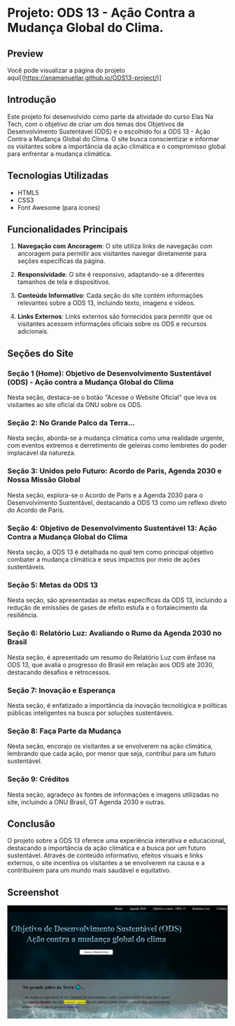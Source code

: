 
# Projeto: ODS 13 - Ação Contra a Mudança Global do Clima. 


## Preview

Você pode visualizar a página do projeto aqui[(https://anamanuellar.github.io/ODS13-project/)]


## Introdução

Este projeto foi desenvolvido como parte da atividade do curso Elas Na Tech, com o objetivo de criar um dos temas dos Objetivos de Desenvolvimento Sustentável (ODS) e o escolhido foi a ODS 13 - Ação Contra a Mudança Global do Clima. O site busca conscientizar e informar os visitantes sobre a importância da ação climática e o compromisso global para enfrentar a mudança climática.

## Tecnologias Utilizadas

- HTML5
- CSS3
- Font Awesome (para ícones)

## Funcionalidades Principais

1. **Navegação com Ancoragem**: O site utiliza links de navegação com ancoragem para permitir aos visitantes navegar diretamente para seções específicas da página.

2. **Responsividade**: O site é responsivo, adaptando-se a diferentes tamanhos de tela e dispositivos.

3. **Conteúdo Informativo**: Cada seção do site contém informações relevantes sobre a ODS 13, incluindo texto, imagens e vídeos.

4. **Links Externos**: Links externos são fornecidos para permitir que os visitantes acessem informações oficiais sobre os ODS e recursos adicionais.

## Seções do Site

### Seção 1 (Home): Objetivo de Desenvolvimento Sustentável (ODS) - Ação contra a Mudança Global do Clima

Nesta seção, destaca-se o botão "Acesse o Website Oficial" que leva os visitantes ao site oficial da ONU sobre os ODS.

### Seção 2: No Grande Palco da Terra...

Nesta seção, aborda-se a mudança climática como uma realidade urgente, com eventos extremos e derretimento de geleiras como lembretes do poder implacável da natureza.

### Seção 3: Unidos pelo Futuro: Acordo de Paris, Agenda 2030 e Nossa Missão Global

Nesta seção, explora-se o Acordo de Paris e a Agenda 2030 para o Desenvolvimento Sustentável, destacando a ODS 13 como um reflexo direto do Acordo de Paris.

### Seção 4: Objetivo de Desenvolvimento Sustentável 13: Ação Contra a Mudança Global do Clima

Nesta seção, a ODS 13 é detalhada no qual tem como principal objetivo combater a mudança climática e seus impactos por meio de ações sustentáveis.

### Seção 5: Metas da ODS 13

Nesta seção, são apresentadas as metas específicas da ODS 13, incluindo a redução de emissões de gases de efeito estufa e o fortalecimento da resiliência.

### Seção 6: Relatório Luz: Avaliando o Rumo da Agenda 2030 no Brasil

Nesta seção, é apresentado um resumo do Relatório Luz com ênfase na ODS 13, que avalia o progresso do Brasil em relação aos ODS até 2030, destacando desafios e retrocessos.

### Seção 7: Inovação e Esperança

Nesta seção, é enfatizado a importância da inovação tecnológica e políticas públicas inteligentes na busca por soluções sustentáveis.

### Seção 8: Faça Parte da Mudança

Nesta seção, encorajo os visitantes a se envolverem na ação climática, lembrando que cada ação, por menor que seja, contribui para um futuro sustentável.

### Seção 9: Créditos
Nesta seção, agradeço às fontes de informações e imagens utilizadas no site, incluindo a ONU Brasil, GT Agenda 2030 e outras.

## Conclusão

O projeto sobre a ODS 13 oferece uma experiência interativa e educacional, destacando a importância da ação climática e a busca por um futuro sustentável. Através de conteúdo informativo, efeitos visuais e links externos, o site incentiva os visitantes a se envolverem na causa e a contribuírem para um mundo mais saudável e equitativo.

## Screenshot

![Page Screenshot](https://github.com/anamanuellar/ODS13-project/blob/main/assets/img/screenshot.jpg)

